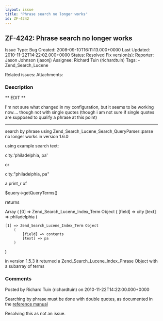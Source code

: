 ```yaml
---
layout: issue
title: "Phrase search no longer works"
id: ZF-4242
---
```


ZF-4242: Phrase search no longer works
--------------------------------------

 Issue Type: Bug Created: 2008-09-10T16:11:13.000+0000 Last Updated: 2010-11-22T14:22:02.000+0000 Status: Resolved Fix version(s): 
 Reporter:  Jason Johnson (jasonj)  Assignee:  Richard Tuin (richardtuin)  Tags: - Zend\_Search\_Lucene
 
 Related issues: 
 Attachments: 
### Description

\*\* EDIT \*\*

I'm not sure what changed in my configuration, but it seems to be working now.... though not with single quotes (though i am not sure if single quotes are supposed to qualify a phrase at this point)

- - - - - -

search by phrase using Zend\_Search\_Lucene\_Search\_QueryParser::parse no longer works in version 1.6.0

using example search text:

city:'philadelphia, pa'

or

city:"philadelphia, pa"

a print\_r of

$query->getQueryTerms()

returns

Array ( [0] => Zend\_Search\_Lucene\_Index\_Term Object ( [field] => city [text] => philadelphia )

 
    [1] => Zend_Search_Lucene_Index_Term Object
        (
            [field] => contents
            [text] => pa
        )


)

in version 1.5.3 it returned a Zend\_Search\_Lucene\_Index\_Phrase Object with a subarray of terms

 

 

### Comments

Posted by Richard Tuin (richardtuin) on 2010-11-22T14:22:00.000+0000

Searching by phrase must be done with double quotes, as documented in the [reference manual](http://framework.zend.com/manual/en/zend.search.lucene.query-language.html#zend.search.lucene.query-language.terms)

Resolving this as not an issue.

 

 